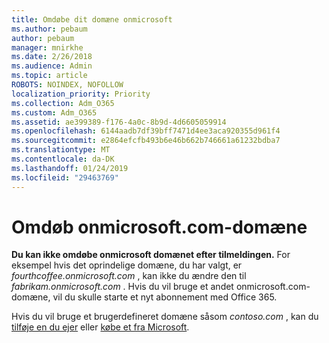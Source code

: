 ```yaml
---
title: Omdøbe dit domæne onmicrosoft
ms.author: pebaum
author: pebaum
manager: mnirkhe
ms.date: 2/26/2018
ms.audience: Admin
ms.topic: article
ROBOTS: NOINDEX, NOFOLLOW
localization_priority: Priority
ms.collection: Adm_O365
ms.custom: Adm_O365
ms.assetid: ae399389-f176-4a0c-8b9d-4d6605059914
ms.openlocfilehash: 6144aadb7df39bff7471d4ee3aca920355d961f4
ms.sourcegitcommit: e2864efcfb493b6e46b662b746661a61232bdba7
ms.translationtype: MT
ms.contentlocale: da-DK
ms.lasthandoff: 01/24/2019
ms.locfileid: "29463769"
---
```

# <a name="rename-your-onmicrosoftcom-domain"></a>Omdøb onmicrosoft.com-domæne

 **Du kan ikke omdøbe onmicrosoft domænet efter tilmeldingen.** For eksempel hvis det oprindelige domæne, du har valgt, er *fourthcoffee.onmicrosoft.com* , kan ikke du ændre den til *fabrikam.onmicrosoft.com* . Hvis du vil bruge et andet onmicrosoft.com-domæne, vil du skulle starte et nyt abonnement med Office 365. 
  
Hvis du vil bruge et brugerdefineret domæne såsom *contoso.com* , kan du [tilføje en du ejer](https://support.office.com/article/6383f56d-3d09-4dcb-9b41-b5f5a5efd611) eller [købe et fra Microsoft](https://support.office.com/article/1561140a-16a9-4a02-822d-a989250e479d).
  

